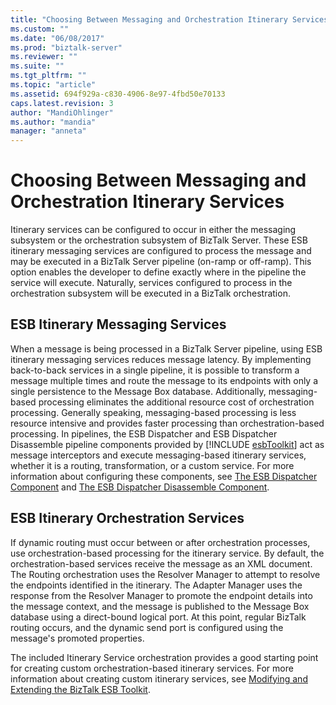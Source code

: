 ```yaml
---
title: "Choosing Between Messaging and Orchestration Itinerary Services | Microsoft Docs"
ms.custom: ""
ms.date: "06/08/2017"
ms.prod: "biztalk-server"
ms.reviewer: ""
ms.suite: ""
ms.tgt_pltfrm: ""
ms.topic: "article"
ms.assetid: 694f929a-c830-4906-8e97-4fbd50e70133
caps.latest.revision: 3
author: "MandiOhlinger"
ms.author: "mandia"
manager: "anneta"
---
```

# Choosing Between Messaging and Orchestration Itinerary Services
Itinerary services can be configured to occur in either the messaging subsystem or the orchestration subsystem of BizTalk Server. These ESB itinerary messaging services are configured to process the message and may be executed in a BizTalk Server pipeline (on-ramp or off-ramp). This option enables the developer to define exactly where in the pipeline the service will execute. Naturally, services configured to process in the orchestration subsystem will be executed in a BizTalk orchestration.  
  
## ESB Itinerary Messaging Services  
 When a message is being processed in a BizTalk Server pipeline, using ESB itinerary messaging services reduces message latency. By implementing back-to-back services in a single pipeline, it is possible to transform a message multiple times and route the message to its endpoints with only a single persistence to the Message Box database. Additionally, messaging-based processing eliminates the additional resource cost of orchestration processing. Generally speaking, messaging-based processing is less resource intensive and provides faster processing than orchestration-based processing. In pipelines, the ESB Dispatcher and ESB Dispatcher Disassemble pipeline components provided by [!INCLUDE [esbToolkit](../includes/esbtoolkit-md.md)] act as message interceptors and execute messaging-based itinerary services, whether it is a routing, transformation, or a custom service. For more information about configuring these components, see [The ESB Dispatcher Component](../esb-toolkit/the-esb-dispatcher-component.md) and [The ESB Dispatcher Disassemble Component](../esb-toolkit/the-esb-dispatcher-disassemble-component.md).  
  
## ESB Itinerary Orchestration Services  
 If dynamic routing must occur between or after orchestration processes, use orchestration-based processing for the itinerary service. By default, the orchestration-based services receive the message as an XML document. The Routing orchestration uses the Resolver Manager to attempt to resolve the endpoints identified in the itinerary. The Adapter Manager uses the response from the Resolver Manager to promote the endpoint details into the message context, and the message is published to the Message Box database using a direct-bound logical port. At this point, regular BizTalk routing occurs, and the dynamic send port is configured using the message's promoted properties.  
  
 The included Itinerary Service orchestration provides a good starting point for creating custom orchestration-based itinerary services. For more information about creating custom itinerary services, see [Modifying and Extending the BizTalk ESB Toolkit](../esb-toolkit/modifying-and-extending-the-biztalk-esb-toolkit.md).